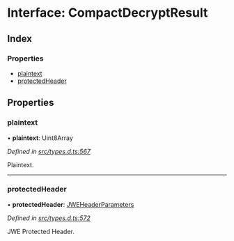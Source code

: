 # Interface: CompactDecryptResult

## Index

### Properties

* [plaintext](_types_d_.compactdecryptresult.md#plaintext)
* [protectedHeader](_types_d_.compactdecryptresult.md#protectedheader)

## Properties

### plaintext

•  **plaintext**: Uint8Array

*Defined in [src/types.d.ts:567](https://github.com/panva/jose/blob/v3.7.1/src/types.d.ts#L567)*

Plaintext.

___

### protectedHeader

•  **protectedHeader**: [JWEHeaderParameters](_types_d_.jweheaderparameters.md)

*Defined in [src/types.d.ts:572](https://github.com/panva/jose/blob/v3.7.1/src/types.d.ts#L572)*

JWE Protected Header.
